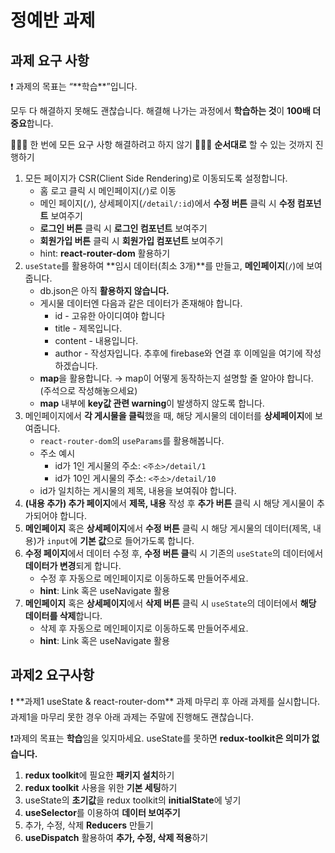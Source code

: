 # 정예반 과제

## 과제 요구 사항

<aside>
❗ 과제의 목표는 “**학습**”입니다.

모두 다 해결하지 못해도 괜찮습니다.
해결해 나가는 과정에서 **학습하는 것**이 **100배 더 중요**합니다.

🙅🏻‍♂️ 한 번에 모든 요구 사항 해결하려고 하지 않기 🙅🏻‍♀️
**순서대로** 할 수 있는 것까지 진행하기

</aside>

1. 모든 페이지가 CSR(Client Side Rendering)로 이동되도록 설정합니다.
   - 홈 로고 클릭 시 메인페이지(`/`)로 이동
   - 메인 페이지(`/`), 상세페이지(`/detail/:id`)에서 **수정 버튼** 클릭 시 **수정 컴포넌트** 보여주기
   - **로그인 버튼** 클릭 시 **로그인 컴포넌트** 보여주기
   - **회원가입 버튼** 클릭 시 **회원가입 컴포넌트** 보여주기
   - hint: **react-router-dom** 활용하기
2. `useState`를 활용하여 **임시 데이터(최소 3개)**를 만들고, **메인페이지**(`/`)에 보여줍니다.
   - db.json은 아직 **활용하지 않습니다.**
   - 게시물 데이터엔 다음과 같은 데이터가 존재해야 합니다.
     - id - 고유한 아이디여야 합니다
     - title - 제목입니다.
     - content - 내용입니다.
     - author - 작성자입니다. 추후에 firebase와 연결 후 이메일을 여기에 작성하겠습니다.
   - **map**을 활용합니다. → map이 어떻게 동작하는지 설명할 줄 알아야 합니다. (주석으로 작성해놓으세요)
   - **map** 내부에 **key값 관련 warning**이 발생하지 않도록 합니다.
3. 메인페이지에서 **각 게시물을 클릭**했을 때, 해당 게시물의 데이터를 **상세페이지**에 보여줍니다.
   - `react-router-dom`의 `useParams`를 활용해봅니다.
   - 주소 예시
     - id가 1인 게시물의 주소: `<주소>/detail/1`
     - id가 10인 게시물의 주소: `<주소>/detail/10`
   - id가 일치하는 게시물의 제목, 내용을 보여줘야 합니다.
4. **(내용 추가) 추가 페이지**에서 **제목, 내용** 작성 후 **추가 버튼** 클릭 시 해당 게시물이 추가되어야 합니다.
5. **메인페이지** 혹은 **상세페이지**에서 **수정 버튼** 클릭 시 해당 게시물의 데이터(제목, 내용)가 `input`에 **기본 값**으로 들어가도록 합니다.
6. **수정 페이지**에서 데이터 수정 후, **수정 버튼 클**릭 시 기존의 `useState`의 데이터에서 **데이터가 변경**되게 합니다.
   - 수정 후 자동으로 메인페이지로 이동하도록 만들어주세요.
   - **hint**: Link 혹은 useNavigate 활용
7. **메인페이지** 혹은 **상세페이지**에서 **삭제 버튼** 클릭 시 `useState`의 데이터에서 **해당 데이터를 삭제**합니다.
   - 삭제 후 자동으로 메인페이지로 이동하도록 만들어주세요.
   - **hint**: Link 혹은 useNavigate 활용

## 과제2 요구사항

<aside>
❗ **과제1 useState & react-router-dom** 과제 마무리 후 아래 과제를 실시합니다. 
과제1을 마무리 못한 경우 아래 과제는 주말에 진행해도 괜찮습니다.

❗과제의 목표는 **학습**임을 잊지마세요. useState를 못하면 **redux-toolkit은 의미가 없습니다.**

</aside>

1. **redux toolkit**에 필요한 **패키지 설치**하기
2. **redux toolkit** 사용을 위한 **기본 세팅**하기
3. useState의 **초기값**을 redux toolkit의 **initialState**에 넣기
4. **useSelector**를 이용하여 **데이터 보여주기**
5. 추가, 수정, 삭제 **Reducers** 만들기
6. **useDispatch** 활용하여 **추가, 수정, 삭제 적용**하기
